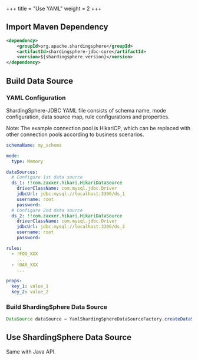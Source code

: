 +++
title = "Use YAML"
weight = 2
+++

## Import Maven Dependency

```xml
<dependency>
    <groupId>org.apache.shardingsphere</groupId>
    <artifactId>shardingsphere-jdbc-core</artifactId>
    <version>${shardingsphere.version}</version>
</dependency>
```

## Build Data Source

### YAML Configuration

ShardingSphere-JDBC YAML file consists of schema name, mode configuration, data source map, rule configurations and properties.

Note: The example connection pool is HikariCP, which can be replaced with other connection pools according to business scenarios.

```yaml
schemaName: my_schema

mode:
  type: Memory

dataSources:
  # Configure 1st data source
  ds_1: !!com.zaxxer.hikari.HikariDataSource
    driverClassName: com.mysql.jdbc.Driver
    jdbcUrl: jdbc:mysql://localhost:3306/ds_1
    username: root
    password:
  # Configure 2nd data source
  ds_2: !!com.zaxxer.hikari.HikariDataSource
    driverClassName: com.mysql.jdbc.Driver
    jdbcUrl: jdbc:mysql://localhost:3306/ds_2
    username: root
    password:

rules:
  - !FOO_XXX
    ...
  - !BAR_XXX
    ...

props:
  key_1: value_1
  key_2: value_2
```

### Build ShardingSphere Data Source

```java
DataSource dataSource = YamlShardingSphereDataSourceFactory.createDataSource(yamlFile);
```

## Use ShardingSphere Data Source

Same with Java API.
